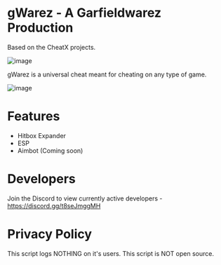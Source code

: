 # gWarez - A Garfieldwarez Production 
Based on the CheatX projects. 

![image](https://user-images.githubusercontent.com/71535863/138564675-08361520-5199-48ca-9bbc-d612bf5b901c.png)

gWarez is a universal cheat meant for cheating on any type of game.

![image](https://user-images.githubusercontent.com/71535863/138564716-e4582082-5ba2-4453-bbe3-9d5c04cfe39d.png)

# Features
- Hitbox Expander 
- ESP 
- Aimbot (Coming soon)

# Developers 
Join the Discord to view currently active developers - https://discord.gg/t8seJmggMH

# Privacy Policy
This script logs NOTHING on it's users. This script is NOT open source. 
